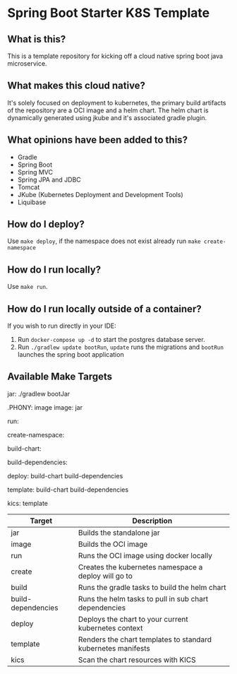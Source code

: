 # Spring Boot Starter K8S Template

## What is this?

This is a template repository for kicking off a cloud native spring boot java microservice.

## What makes this cloud native?

It's solely focused on deployment to kubernetes, the primary build artifacts of the repository are a OCI image and a helm chart. The helm chart is dynamically generated using jkube and it's associated gradle plugin.

## What opinions have been added to this?

- Gradle
- Spring Boot
- Spring MVC
- Spring JPA and JDBC
- Tomcat
- JKube (Kubernetes Deployment and Development Tools)
- Liquibase

## How do I deploy?

Use `make deploy`, if the namespace does not exist already run `make create-namespace`

## How do I run locally?

Use `make run`.

## How do I run locally outside of a container?

If you wish to run directly in your IDE:

1. Run `docker-compose up -d` to start the postgres database server.
2. Run `./gradlew update bootRun`, `update` runs the migrations and `bootRun` launches the spring boot application

## Available Make Targets

jar:
./gradlew bootJar

.PHONY: image
image: jar

run:

create-namespace:

build-chart:

build-dependencies:

deploy: build-chart build-dependencies

template: build-chart build-dependencies

kics: template

| Target             | Description                                                  |
| ------------------ | ------------------------------------------------------------ |
| jar                | Builds the standalone jar                                    |
| image              | Builds the OCI image                                         |
| run                | Runs the OCI image using docker locally                      |
| create             | Creates the kubernetes namespace a deploy will go to         |
| build              | Runs the gradle tasks to build the helm chart                |
| build-dependencies | Runs the helm tasks to pull in sub chart dependencies        |
| deploy             | Deploys the chart to your current kubernetes context         |
| template           | Renders the chart templates to standard kubernetes manifests |
| kics               | Scan the chart resources with KICS                           |
